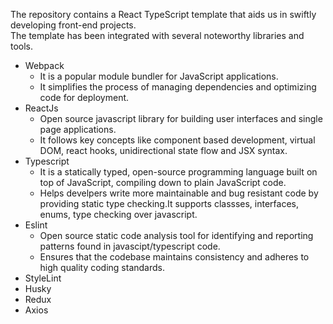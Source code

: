 The repository contains a React TypeScript template that aids us in swiftly developing front-end projects.  
The template has been integrated with several noteworthy libraries and tools.
  - Webpack
      - It is a popular module bundler for JavaScript applications.
      - It simplifies the process of managing dependencies and optimizing code for deployment.
  - ReactJs
      - Open source javascript library for building user interfaces and single page applications.
      - It follows key concepts like component based development, virtual DOM, react hooks, unidirectional state flow and JSX syntax.
  - Typescript
      - It is a statically typed, open-source programming language built on top of JavaScript, compiling down to plain JavaScript code.
      - Helps develpers write more maintainable and bug resistant code by providing static type checking.It supports classses, interfaces, enums, type checking over javascript.
  - Eslint
      - Open source static code analysis tool for identifying and reporting patterns found in javascipt/typescript code.
      - Ensures that the codebase maintains consistency and adheres to high quality coding standards.
  - StyleLint
  - Husky
  - Redux
  - Axios
  
